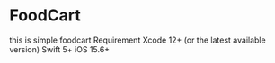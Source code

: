 # FoodCart
 this is simple foodcart 
Requirement Xcode 12+ (or the latest available version) Swift 5+ iOS 15.6+
